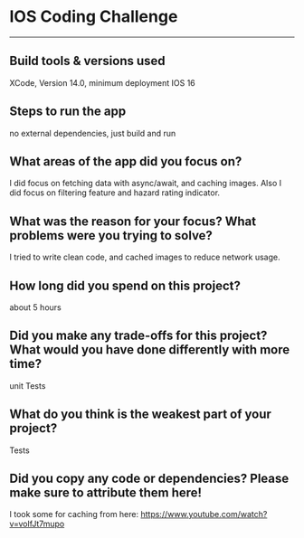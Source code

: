 # IOS Coding Challenge
---
## Build tools & versions used
XCode, Version 14.0, minimum deployment IOS 16
## Steps to run the app
no external dependencies, just build and run
## What areas of the app did you focus on?
I did focus on fetching data with async/await, and caching images.
Also I did focus on filtering feature and hazard rating indicator.
## What was the reason for your focus? What problems were you trying to solve?
I tried to write clean code, and cached images to reduce network usage.
## How long did you spend on this project?
about 5 hours
## Did you make any trade-offs for this project? What would you have done differently with more time?
unit Tests
## What do you think is the weakest part of your project?
Tests
## Did you copy any code or dependencies? Please make sure to attribute them here!
I took some for caching from here: https://www.youtube.com/watch?v=volfJt7mupo
